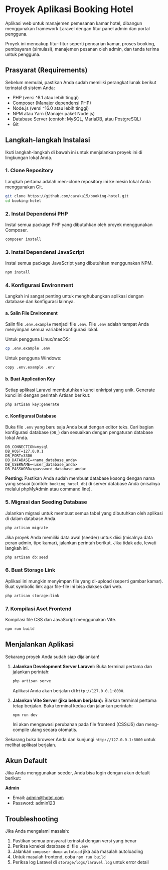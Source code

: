 # Proyek Aplikasi Booking Hotel

Aplikasi web untuk manajemen pemesanan kamar hotel, dibangun menggunakan framework Laravel dengan fitur panel admin dan portal pengguna.

Proyek ini mencakup fitur-fitur seperti pencarian kamar, proses booking, pembayaran (simulasi), manajemen pesanan oleh admin, dan tanda terima untuk pengguna.

## Prasyarat (Requirements)

Sebelum memulai, pastikan Anda sudah memiliki perangkat lunak berikut terinstal di sistem Anda:

-   PHP (versi ^8.1 atau lebih tinggi)
-   Composer (Manajer dependensi PHP)
-   Node.js (versi ^16.0 atau lebih tinggi)
-   NPM atau Yarn (Manajer paket Node.js)
-   Database Server (contoh: MySQL, MariaDB, atau PostgreSQL)
-   Git

## Langkah-langkah Instalasi

Ikuti langkah-langkah di bawah ini untuk menjalankan proyek ini di lingkungan lokal Anda.

### 1. Clone Repository

Langkah pertama adalah men-clone repository ini ke mesin lokal Anda menggunakan Git.

```bash
git clone https://github.com/caraka15/booking-hotel.git
cd booking-hotel
```

### 2. Instal Dependensi PHP

Instal semua package PHP yang dibutuhkan oleh proyek menggunakan Composer.

```bash
composer install
```

### 3. Instal Dependensi JavaScript

Instal semua package JavaScript yang dibutuhkan menggunakan NPM.

```bash
npm install
```

### 4. Konfigurasi Environment

Langkah ini sangat penting untuk menghubungkan aplikasi dengan database dan konfigurasi lainnya.

#### a. Salin File Environment

Salin file `.env.example` menjadi file `.env`. File `.env` adalah tempat Anda menyimpan semua variabel konfigurasi lokal.

Untuk pengguna Linux/macOS:

```bash
cp .env.example .env
```

Untuk pengguna Windows:

```bash
copy .env.example .env
```

#### b. Buat Application Key

Setiap aplikasi Laravel membutuhkan kunci enkripsi yang unik. Generate kunci ini dengan perintah Artisan berikut:

```bash
php artisan key:generate
```

#### c. Konfigurasi Database

Buka file `.env` yang baru saja Anda buat dengan editor teks. Cari bagian konfigurasi database (`DB_`) dan sesuaikan dengan pengaturan database lokal Anda.

```
DB_CONNECTION=mysql
DB_HOST=127.0.0.1
DB_PORT=3306
DB_DATABASE=<nama_database_anda>
DB_USERNAME=<user_database_anda>
DB_PASSWORD=<password_database_anda>
```

**Penting:** Pastikan Anda sudah membuat database kosong dengan nama yang sesuai (contoh: `booking_hotel_db`) di server database Anda (misalnya melalui phpMyAdmin atau command line).

### 5. Migrasi dan Seeding Database

Jalankan migrasi untuk membuat semua tabel yang dibutuhkan oleh aplikasi di dalam database Anda.

```bash
php artisan migrate
```

Jika proyek Anda memiliki data awal (seeder) untuk diisi (misalnya data peran admin, tipe kamar), jalankan perintah berikut. Jika tidak ada, lewati langkah ini.

```bash
php artisan db:seed
```

### 6. Buat Storage Link

Aplikasi ini mungkin menyimpan file yang di-upload (seperti gambar kamar). Buat symbolic link agar file-file ini bisa diakses dari web.

```bash
php artisan storage:link
```

### 7. Kompilasi Aset Frontend

Kompilasi file CSS dan JavaScript menggunakan Vite.

```bash
npm run build
```

## Menjalankan Aplikasi

Sekarang proyek Anda sudah siap dijalankan!

1. **Jalankan Development Server Laravel:**
   Buka terminal pertama dan jalankan perintah:

    ```bash
    php artisan serve
    ```

    Aplikasi Anda akan berjalan di `http://127.0.0.1:8000`.

2. **Jalankan Vite Server (jika belum berjalan):**
   Biarkan terminal pertama tetap berjalan. Buka terminal kedua dan jalankan perintah:

    ```bash
    npm run dev
    ```

    Ini akan mengawasi perubahan pada file frontend (CSS/JS) dan meng-compile ulang secara otomatis.

Sekarang buka browser Anda dan kunjungi `http://127.0.0.1:8000` untuk melihat aplikasi berjalan.

## Akun Default

Jika Anda menggunakan seeder, Anda bisa login dengan akun default berikut:

**Admin**

-   Email: admin@hotel.com
-   Password: admin123


## Troubleshooting

Jika Anda mengalami masalah:

1. Pastikan semua prasyarat terinstal dengan versi yang benar
2. Periksa koneksi database di file `.env`
3. Jalankan `composer dump-autoload` jika ada masalah autoloading
4. Untuk masalah frontend, coba `npm run build`
5. Periksa log Laravel di `storage/logs/laravel.log` untuk error detail
